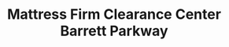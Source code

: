 ---
title: "Mattress Firm Clearance Center Barrett Parkway"
url: /kennesaw/mattress-firm-clearance-center-barrett-parkway/
shop: bed
---